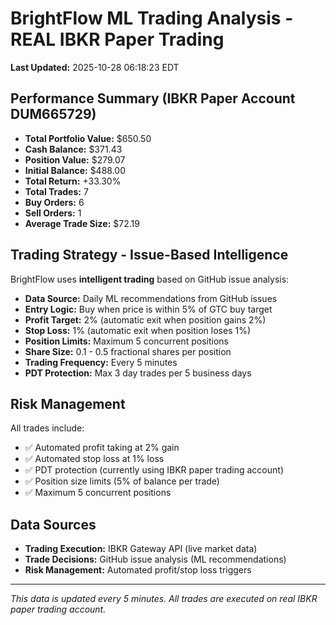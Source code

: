 # BrightFlow ML Trading Analysis - REAL IBKR Paper Trading

**Last Updated:** 2025-10-28 06:18:23 EDT

## Performance Summary (IBKR Paper Account DUM665729)

- **Total Portfolio Value:** $650.50
- **Cash Balance:** $371.43
- **Position Value:** $279.07
- **Initial Balance:** $488.00
- **Total Return:** +33.30%
- **Total Trades:** 7
- **Buy Orders:** 6
- **Sell Orders:** 1
- **Average Trade Size:** $72.19

## Trading Strategy - Issue-Based Intelligence

BrightFlow uses **intelligent trading** based on GitHub issue analysis:
- **Data Source:** Daily ML recommendations from GitHub issues
- **Entry Logic:** Buy when price is within 5% of GTC buy target
- **Profit Target:** 2% (automatic exit when position gains 2%)
- **Stop Loss:** 1% (automatic exit when position loses 1%)
- **Position Limits:** Maximum 5 concurrent positions
- **Share Size:** 0.1 - 0.5 fractional shares per position
- **Trading Frequency:** Every 5 minutes
- **PDT Protection:** Max 3 day trades per 5 business days

## Risk Management

All trades include:
- ✅ Automated profit taking at 2% gain
- ✅ Automated stop loss at 1% loss
- ✅ PDT protection (currently using IBKR paper trading account)
- ✅ Position size limits (5% of balance per trade)
- ✅ Maximum 5 concurrent positions

## Data Sources

- **Trading Execution:** IBKR Gateway API (live market data)
- **Trade Decisions:** GitHub issue analysis (ML recommendations)
- **Risk Management:** Automated profit/stop loss triggers

---

*This data is updated every 5 minutes. All trades are executed on real IBKR paper trading account.*
